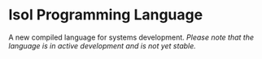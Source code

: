# Isol Programming Language
A new compiled language for systems development.
*Please note that the language is in active development and is not yet stable.*
